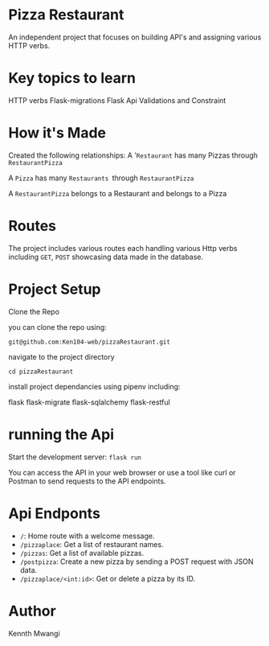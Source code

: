 # Pizza Restaurant

An independent project that focuses on building API's and assigning various HTTP verbs.

# Key topics to learn
HTTP verbs
Flask-migrations
Flask Api
Validations and Constraint

#  How it's Made
Created the following relationships:
A '```Restaurant``` has many Pizzas through ```RestaurantPizza```

A ```Pizza``` has many ```Restaurants ```through ```RestaurantPizza```

A ```RestaurantPizza``` belongs to a Restaurant and belongs to a Pizza

# Routes
The project includes various routes each handling various Http verbs including ```GET```, ```POST``` showcasing data made in the database.


# Project Setup
 Clone the Repo

you can clone the repo using:

```git@github.com:Ken104-web/pizzaRestaurant.git```

navigate to the project directory

```cd pizzaRestaurant```

install project dependancies using pipenv including:

flask 
flask-migrate
flask-sqlalchemy
flask-restful 

# running the Api

Start the development server:
```flask run```

You can access the API in your web browser or use a tool like curl or Postman to send requests to the API endpoints.

# Api Endponts

 - `/`: Home route with a welcome message.
 - `/pizzaplace`: Get a list of restaurant names.
 - `/pizzas`: Get a list of available pizzas.
 - `/postpizza`: Create a new pizza by sending a POST request with JSON data.
 -  `/pizzaplace/<int:id>`: Get or delete a pizza by its ID.

# Author 
Kennth Mwangi